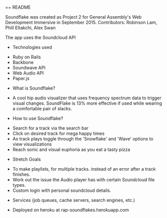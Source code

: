 == README

Soundflake was created as Project 2 for General Assembly's Web Development Immersive in September 2015.
Contributors: Robinson Lam, Phill Eltakchi, Alex Swan

The app uses the Soundcloud API


* Technologies used
 - Ruby on Rails
 - Backbone
 - Soundwave API
 - Web Audio API
 - Paper.js

* What is Soundflake?
- A cool hip audio visualizer that uses frequency spectrum data to trigger visual changes. SoundFlake is 13% more effective if used while wearing a comfortable pair of slacks.

* How to use Soundflake?
- Search for a track via the search bar
- Click on desired track for mega happy times
- As track plays toggle through the 'Snowflake' and 'Wave' options to view visualizations
- Reach sonic and visual euphoria as you eat a tasty pizza


* Stretch Goals
 - To make playlists, for multiple tracks. instead of an error after a track finishes.
 - Work out the issue the Audio player has with certain Soundcloud file types.
 - Custom login with personal soundcloud details.

* Services (job queues, cache servers, search engines, etc.)


* Deployed on heroku at rap-soundflakes.herokuapp.com